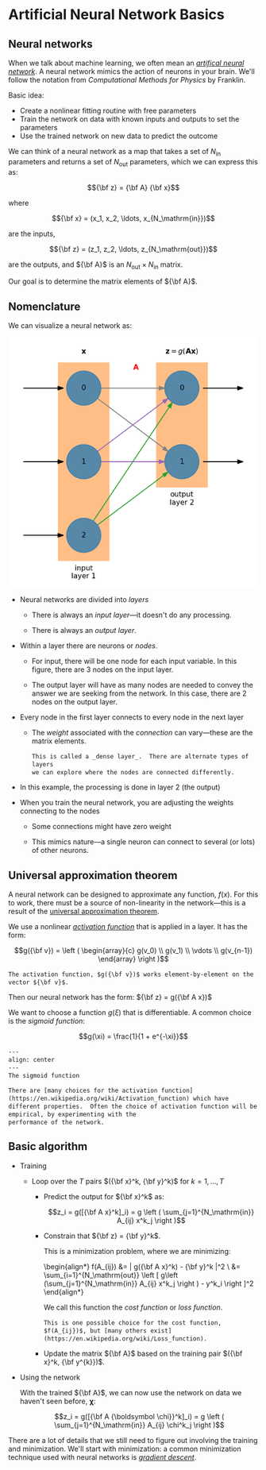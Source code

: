 # Artificial Neural Network Basics

## Neural networks

When we talk about machine learning, we often mean an [_artifical
neural
network_](https://en.wikipedia.org/wiki/Artificial_neural_network).  A
neural network mimics the action of neurons in your brain.  We'll
follow the notation from _Computational Methods for Physics_ by
Franklin.

Basic idea:

* Create a nonlinear fitting routine with free parameters
* Train the network on data with known inputs and outputs to set the parameters
* Use the trained network on new data to predict the outcome

We can think of a neural network as a map that takes a set of
$N_\mathrm{in}$ parameters and returns a set of $N_\mathrm{out}$
parameters, which we can express this as:

$${\bf z} = {\bf A} {\bf x}$$

where

$${\bf x} = (x_1, x_2, \ldots, x_{N_\mathrm{in}})$$

are the inputs,

$${\bf z} = (z_1, z_2, \ldots, z_{N_\mathrm{out}})$$

are the outputs, and
${\bf A}$ is an $N_\mathrm{out} \times N_\mathrm{in}$ matrix.

Our goal is to determine the matrix elements of ${\bf A}$.

## Nomenclature

We can visualize a neural network as:

![NN diagram](nn_fig.png)

* Neural networks are divided into _layers_

  * There is always an _input layer_&mdash;it doesn't do any processing.

  * There is always an _output layer_.

* Within a layer there are neurons or _nodes_.

  * For input, there will be one node for each input variable.  In this figure,
    there are 3 nodes on the input layer.

  * The output layer will have as many nodes are needed to convey the answer
    we are seeking from the network.  In this case, there are 2 nodes on the
    output layer.

* Every node in the first layer connects to every node in the next layer

  * The _weight_ associated with the _connection_ can vary&mdash;these are the matrix elements.

    ```{note}
    This is called a _dense layer_.  There are alternate types of layers
    we can explore where the nodes are connected differently.
    ```

* In this example, the processing is done in layer 2 (the output)

* When you train the neural network, you are adjusting the weights connecting to the nodes

  * Some connections might have zero weight

  * This mimics nature&mdash;a single neuron can connect to several (or lots) of other neurons.

## Universal approximation theorem

A neural network can be designed to approximate any function, $f(x)$.  For this to work, there must be a source of non-linearity in the network&mdash;this is a result of the [universal approximation theorem](https://en.wikipedia.org/wiki/Universal_approximation_theorem).

We use a nonlinear [_activation function_](https://en.wikipedia.org/wiki/Activation_function) that is applied in a layer.  It has
the form:

$$g({\bf v}) = \left ( \begin{array}{c} g(v_0) \\ g(v_1) \\ \vdots \\ g(v_{n-1}) \end{array} \right )$$

```{note}
The activation function, $g({\bf v})$ works element-by-element on the vector ${\bf v}$.
```

Then our neural network has the form: ${\bf z} = g({\bf A x})$

We want to choose a function $g(\xi)$ that is differentiable.  A common choice is the _sigmoid function_:

$$g(\xi) = \frac{1}{1 + e^{-\xi}}$$

```{figure} sigmoid.png
---
align: center
---
The sigmoid function
```

```{note}
There are [many choices for the activation function](https://en.wikipedia.org/wiki/Activation_function) which have
different properties.  Often the choice of activation function will be empirical, by experimenting with the 
performance of the network.
```

## Basic algorithm



* Training

  * Loop over the $T$ pairs $({\bf x}^k, {\bf y}^k)$ for $k = 1, \ldots, T$

    * Predict the output for ${\bf x}^k$ as:

      $$z_i = g([{\bf A x}^k]_i) = g \left ( \sum_{j=1}^{N_\mathrm{in}} A_{ij} x^k_j \right )$$

    * Constrain that ${\bf z} = {\bf y}^k$.

      This is a minimization problem, where we are minimizing:

      \begin{align*}
      f(A_{ij}) &= \| g({\bf A x}^k) - {\bf y}^k \|^2 \\
                &= \sum_{i=1}^{N_\mathrm{out}} \left [ g\left (\sum_{j=1}^{N_\mathrm{in}} A_{ij} x^k_j \right ) - y^k_i \right ]^2
      \end{align*}

      We call this function the _cost function_ or _loss function_.

      ```{info}
      This is one possible choice for the cost function, $f(A_{ij})$, but [many others exist](https://en.wikipedia.org/wiki/Loss_function).
      ```

    * Update the matrix ${\bf A}$ based on the training pair $({\bf x}^k, {\bf y^{k}})$.

* Using the network

  With the trained ${\bf A}$, we can now use the network on data we haven't seen before, $\boldsymbol \chi$:

  $$z_i = g([{\bf A {\boldsymbol \chi}}^k]_i) = g \left ( \sum_{j=1}^{N_\mathrm{in}} A_{ij} \chi^k_j \right )$$

There are a lot of details that we still need to figure out involving the training and minimization.
We'll start with minimization: a common minimization technique used with
neural networks is [_gradient descent_](https://en.wikipedia.org/wiki/Gradient_descent).
